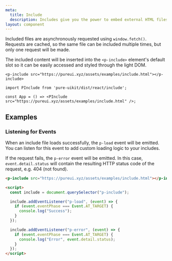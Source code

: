 ```yaml
---
meta:
  title: Include
  description: Includes give you the power to embed external HTML files into the page.
layout: component
---
```


Included files are asynchronously requested using `window.fetch()`. Requests are cached, so the same file can be included multiple times, but only one request will be made.

The included content will be inserted into the `<p-include>` element's default slot so it can be easily accessed and styled through the light DOM.

```html:preview
<p-include src="https://pureui.xyz/assets/examples/include.html"></p-include>
```

```jsx:react
import PInclude from 'pure-uikit/dist/react/include';

const App = () => <PInclude src="https://pureui.xyz/assets/examples/include.html" />;
```

## Examples

### Listening for Events

When an include file loads successfully, the `p-load` event will be emitted. You can listen for this event to add custom loading logic to your includes.

If the request fails, the `p-error` event will be emitted. In this case, `event.detail.status` will contain the resulting HTTP status code of the request, e.g. 404 (not found).

```html
<p-include src="https://pureui.xyz/assets/examples/include.html"></p-include>

<script>
  const include = document.querySelector("p-include");

  include.addEventListener("p-load", (event) => {
    if (event.eventPhase === Event.AT_TARGET) {
      console.log("Success");
    }
  });

  include.addEventListener("p-error", (event) => {
    if (event.eventPhase === Event.AT_TARGET) {
      console.log("Error", event.detail.status);
    }
  });
</script>
```
